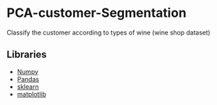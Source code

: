 # PCA-customer-Segmentation
Classify the customer according to types of wine (wine shop dataset)
## Libraries
* [Numpy](https://numpy.org/)
* [Pandas](https://www.w3schools.com/python/pandas/default.asp)
* [sklearn](https://scikit-learn.org/)
* [matplotlib](https://matplotlib.org/)
